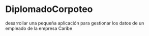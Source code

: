 # DiplomadoCorpoteo
desarrollar una pequeña aplicación para gestionar los datos de un empleado de la empresa Caribe
